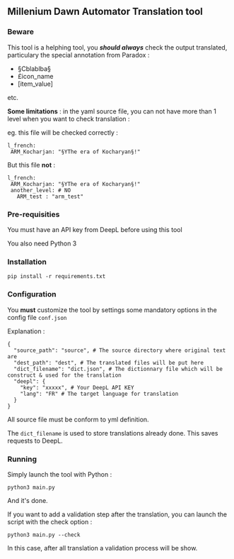 ## Millenium Dawn Automator Translation tool

### Beware

This tool is a helphing tool, you ***should always*** check the output translated, particulary the special annotation
from Paradox :

- §Cblablba§
- £icon_name
- [item_value]

etc.

__Some limitations__ :
in the yaml source file, you can not have more than 1 level when you want to check translation :

eg. this file will be checked correctly :
```
l_french:
 ARM_Kocharjan: "§YThe era of Kocharyan§!"
```

But this file __not__ :
```
l_french:
 ARM_Kocharjan: "§YThe era of Kocharyan§!"
 another_level: # NO
   ARM_test : "arm_test"
```

### Pre-requisities

You must have an API key from DeepL before using this tool

You also need Python 3

### Installation

```
pip install -r requirements.txt
```

### Configuration

You __must__ customize the tool by settings some mandatory options in the config file ```conf.json```

Explanation :

```
{
  "source_path": "source", # The source directory where original text are
  "dest_path": "dest", # The translated files will be put here
  "dict_filename": "dict.json", # The dictionnary file which will be construct & used for the translation
  "deepl": {
    "key": "xxxxx", # Your DeepL API KEY
    "lang": "FR" # The target language for translation
  }
}
```

All source file must be conform to yml definition.

The ``dict_filename`` is used to store translations already done. This saves requests to DeepL.

### Running

Simply launch the tool with Python :

```
python3 main.py
```

And it's done.

If you want to add a validation step after the translation, you can launch the script with the check option :

```
python3 main.py --check
```

In this case, after all translation a validation process will be show.
